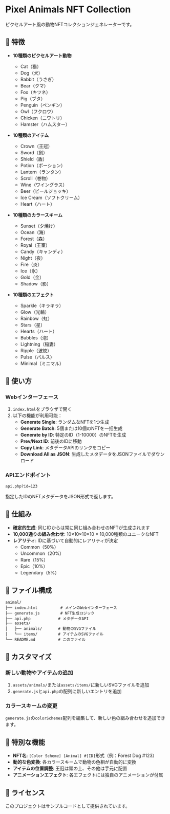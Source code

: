 # Pixel Animals NFT Collection

ピクセルアート風の動物NFTコレクションジェネレーターです。

## 🎨 特徴

- **10種類のピクセルアート動物**
  - Cat（猫）
  - Dog（犬）
  - Rabbit（うさぎ）
  - Bear（クマ）
  - Fox（キツネ）
  - Pig（ブタ）
  - Penguin（ペンギン）
  - Owl（フクロウ）
  - Chicken（ニワトリ）
  - Hamster（ハムスター）

- **10種類のアイテム**
  - Crown（王冠）
  - Sword（剣）
  - Shield（盾）
  - Potion（ポーション）
  - Lantern（ランタン）
  - Scroll（巻物）
  - Wine（ワイングラス）
  - Beer（ビールジョッキ）
  - Ice Cream（ソフトクリーム）
  - Heart（ハート）

- **10種類のカラースキーム**
  - Sunset（夕焼け）
  - Ocean（海）
  - Forest（森）
  - Royal（王室）
  - Candy（キャンディ）
  - Night（夜）
  - Fire（炎）
  - Ice（氷）
  - Gold（金）
  - Shadow（影）

- **10種類のエフェクト**
  - Sparkle（キラキラ）
  - Glow（光輪）
  - Rainbow（虹）
  - Stars（星）
  - Hearts（ハート）
  - Bubbles（泡）
  - Lightning（稲妻）
  - Ripple（波紋）
  - Pulse（パルス）
  - Minimal（ミニマル）

## 🚀 使い方

### Webインターフェース
1. `index.html`をブラウザで開く
2. 以下の機能が利用可能：
   - **Generate Single**: ランダムなNFTを1つ生成
   - **Generate Batch**: 5個または10個のNFTを一括生成
   - **Generate by ID**: 特定のID（1-10000）のNFTを生成
   - **Prev/Next ID**: 前後のIDに移動
   - **Copy Link**: メタデータAPIのリンクをコピー
   - **Download All as JSON**: 生成したメタデータをJSONファイルでダウンロード

### APIエンドポイント
```
api.php?id=123
```
指定したIDのNFTメタデータをJSON形式で返します。

## 🎯 仕組み

- **確定的生成**: 同じIDからは常に同じ組み合わせのNFTが生成されます
- **10,000通りの組み合わせ**: 10×10×10×10 = 10,000種類のユニークなNFT
- **レアリティ**: IDに基づいて自動的にレアリティが決定
  - Common（50%）
  - Uncommon（20%）
  - Rare（15%）
  - Epic（10%）
  - Legendary（5%）

## 📁 ファイル構成

```
animal/
├── index.html          # メインのWebインターフェース
├── generate.js         # NFT生成ロジック
├── api.php            # メタデータAPI
├── assets/
│   ├── animals/       # 動物のSVGファイル
│   └── items/         # アイテムのSVGファイル
└── README.md          # このファイル
```

## 🎨 カスタマイズ

### 新しい動物やアイテムの追加
1. `assets/animals/`または`assets/items/`に新しいSVGファイルを追加
2. `generate.js`と`api.php`の配列に新しいエントリを追加

### カラースキームの変更
`generate.js`の`colorSchemes`配列を編集して、新しい色の組み合わせを追加できます。

## 🌟 特別な機能

- **NFT名**: `[Color Scheme] [Animal] #[ID]`形式（例：Forest Dog #123）
- **動的な色変換**: 各カラースキームで動物の色相が自動的に変換
- **アイテムの位置調整**: 王冠は頭の上、その他は手元に配置
- **アニメーションエフェクト**: 各エフェクトには独自のアニメーションが付属

## 📝 ライセンス

このプロジェクトはサンプルコードとして提供されています。